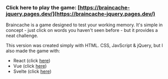 ### Click here to play the game: [https://braincache-jquery.pages.dev/](https://braincache-jquery.pages.dev/)

Braincache is a game designed to test your working memory. It's simple in concept - just click on words you haven't seen before - but it provides a neat challenge.

This version was created simply with HTML. CSS, JavScript & jQuery, but I also made the game with:

- React (click [here](https://github.com/repercussive/braincache-react))
- Vue (click [here](https://github.com/repercussive/braincache-vue))
- Svelte (click [here](https://github.com/repercussive/braincache-svelte))
